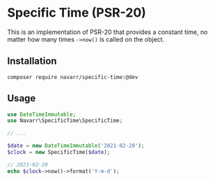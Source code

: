 # Specific Time (PSR-20)

This is an implementation of PSR-20 that provides a constant time, no matter how many times `->now()` is called on the object.

## Installation

    composer require navarr/specific-time:@dev

## Usage

```php
use DateTimeImmutable;
use Navarr\SpecificTime\SpecificTime;

// ...

$date = new DateTimeImmutable('2021-02-20');
$clock = new SpecificTime($date);

// 2021-02-20
echo $clock->now()->format('Y-m-d');
```
